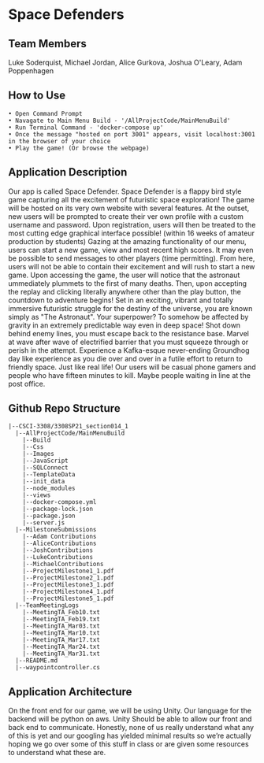 # Space Defenders

## Team Members
Luke Soderquist, 
Michael Jordan, 
Alice Gurkova, 
Joshua O'Leary, 
Adam Poppenhagen

## How to Use
```
• Open Command Prompt
• Navagate to Main Menu Build - '/AllProjectCode/MainMenuBuild'
• Run Terminal Command - 'docker-compose up'
• Once the message "hosted on port 3001" appears, visit localhost:3001 in the browser of your choice
• Play the game! (Or browse the webpage)
```

## Application Description

Our app is called Space Defender. Space Defender is a flappy bird style game capturing all the excitement of futuristic space exploration! The game will be hosted on its very own website with several features. At the outset, new users will be prompted to create their ver own profile with a custom username and password. Upon registration, users will then be treated to the most cutting edge graphical interface possible! (within 16 weeks of amateur production by students) Gazing at the amazing functionality of our menu, users can start a new game, view and most recent high scores.  It may even be possible to send messages to other players (time permitting). From here, users will not be able to contain their excitement and will rush to start a new game. Upon accessing the game, the user will notice that the astronaut ummediately plummets to the first of many deaths. Then, upon accepting the replay and clicking literally anywhere other than the play button, the countdown to adventure begins! Set in an exciting, vibrant and totally immersive futuristic struggle for the destiny of the universe, you are known simply as "The Astronaut". Your superpower? To somehow be affected by gravity in an extremely predictable way even in deep space! Shot down behind enemy lines, you must escape back to the resistance base. Marvel at wave after wave of electrified barrier that you must squeeze through or perish in the attempt. Experience a Kafka-esque never-ending Groundhog day like experience as you die over and over in a futile effort to return to friendly space. Just like real life!
	Our users will be casual phone gamers and people who have fifteen minutes to kill. Maybe people waiting in line at the post office.

## Github Repo Structure
``` 
|--CSCI-3308/3308SP21_section014_1
  |--AllProjectCode/MainMenuBuild
    |--Build
    |--Css
    |--Images
    |--JavaScript
    |--SQLConnect
    |--TemplateData
    |--init_data
    |--node_modules
    |--views
    |--docker-compose.yml
    |--package-lock.json
    |--package.json
    |--server.js
  |--MilestoneSubmissions
    |--Adam Contributions
    |--AliceContributions
    |--JoshContributions
    |--LukeContributions
    |--MichaelContributions
    |--ProjectMilestone1_1.pdf
    |--ProjectMilestone2_1.pdf
    |--ProjectMilestone3_1.pdf
    |--ProjectMilestone4_1.pdf
    |--ProjectMilestone5_1.pdf
  |--TeamMeetingLogs
    |--MeetingTA_Feb10.txt
    |--MeetingTA_Feb19.txt
    |--MeetingTA_Mar03.txt
    |--MeetingTA_Mar10.txt
    |--MeetingTA_Mar17.txt
    |--MeetingTA_Mar24.txt
    |--MeetingTA_Mar31.txt
  |--README.md
  |--waypointcontroller.cs
```

## Application Architecture

On the front end for our game, we will be using Unity. Our language for the backend will be python on aws. Unity Should be able to allow our front and back end to communicate. Honestly, none of us really understand what any of this is yet and our googling has yielded minimal results so we’re actually hoping we go over some of this stuff in class or are given some resources to understand what these are.

